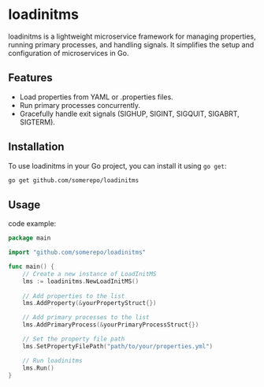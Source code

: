 # loadinitms

loadinitms is a lightweight microservice framework for managing properties, running primary processes, and handling signals. It simplifies the setup and configuration of microservices in Go.

## Features

- Load properties from YAML or .properties files.
- Run primary processes concurrently.
- Gracefully handle exit signals (SIGHUP, SIGINT, SIGQUIT, SIGABRT, SIGTERM).

## Installation

To use loadinitms in your Go project, you can install it using `go get`:

```bash
go get github.com/somerepo/loadinitms
```

## Usage

code example:

```go
package main

import "github.com/somerepo/loadinitms"

func main() {
	// Create a new instance of LoadInitMS
	lms := loadinitms.NewLoadInitMS()
	
	// Add properties to the list
	lms.AddProperty(&yourPropertyStruct{})

	// Add primary processes to the list
	lms.AddPrimaryProcess(&yourPrimaryProcessStruct{})

	// Set the property file path
	lms.SetPropertyFilePath("path/to/your/properties.yml")

	// Run loadinitms
	lms.Run()
}
```